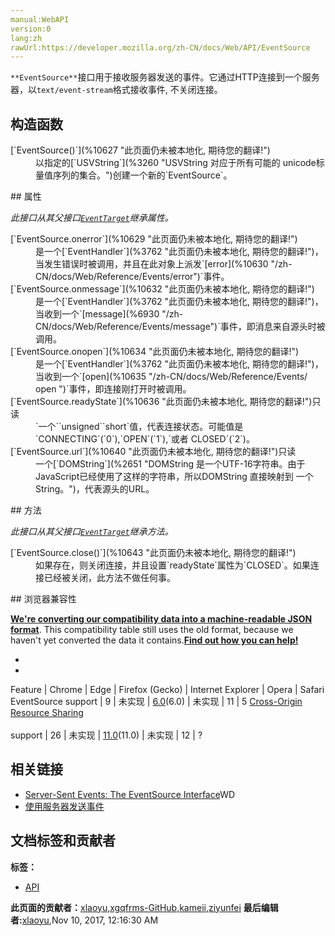 ```yaml
---
manual:WebAPI
version:0
lang:zh
rawUrl:https://developer.mozilla.org/zh-CN/docs/Web/API/EventSource
---
```






`**EventSource**`接口用于接收服务器发送的事件。它通过HTTP连接到一个服务器，以`text/event-stream`格式接收事件, 不关闭连接。


## 构造函数<a name="构造函数"></a>
<dl><dt>[`EventSource()`](%10627 "此页面仍未被本地化, 期待您的翻译!")</dt><dd>以指定的[`USVString`](%3260 "USVString 对应于所有可能的 unicode标量值序列的集合。")创建一个新的`EventSource`。</dd></dl>
## 属性<a name="Attributes"></a>


<em>此接口从其父接口[`EventTarget`](%2696 "EventTarget 是一个由可以接收事件的对象实现的接口，并且可以为它们创建侦听器。")继承属性。</em>

<dl><dt>[`EventSource.onerror`](%10629 "此页面仍未被本地化, 期待您的翻译!")</dt><dd>是一个[`EventHandler`](%3762 "此页面仍未被本地化, 期待您的翻译!")，当发生错误时被调用，并且在此对象上派发`[error](%10630 "/zh-CN/docs/Web/Reference/Events/error")`事件。</dd><dt>[`EventSource.onmessage`](%10632 "此页面仍未被本地化, 期待您的翻译!")</dt><dd>是一个[`EventHandler`](%3762 "此页面仍未被本地化, 期待您的翻译!")，当收到一个`[message](%6930 "/zh-CN/docs/Web/Reference/Events/message")`事件，即消息来自源头时被调用。</dd><dt>[`EventSource.onopen`](%10634 "此页面仍未被本地化, 期待您的翻译!")</dt><dd>是一个[`EventHandler`](%3762 "此页面仍未被本地化, 期待您的翻译!")，当收到一个`[open](%10635 "/zh-CN/docs/Web/Reference/Events/ open ")`事件，即连接刚打开时被调用。</dd><dt>[`EventSource.readyState`](%10636 "此页面仍未被本地化, 期待您的翻译!")只读</dt><dd>`一个``unsigned``short`值，代表连接状态。可能值是`CONNECTING`(`0`),`OPEN`(`1`),`或者 CLOSED`(`2`)。</dd><dt>[`EventSource.url`](%10640 "此页面仍未被本地化, 期待您的翻译!")只读</dt><dd>一个[`DOMString`](%2651 "DOMString 是一个UTF-16字符串。由于JavaScript已经使用了这样的字符串，所以DOMString 直接映射到 一个String。")，代表源头的URL。</dd></dl>
## 方法<a name="方法"></a>


<em>此接口从其父接口[`EventTarget`](%2696 "EventTarget 是一个由可以接收事件的对象实现的接口，并且可以为它们创建侦听器。")继承方法。</em>

<dl><dt>[`EventSource.close()`](%10643 "此页面仍未被本地化, 期待您的翻译!")</dt><dd>如果存在，则关闭连接，并且设置`readyState`属性为`CLOSED`。如果连接已经被关闭，此方法不做任何事。</dd></dl>
## 浏览器兼容性<a name="浏览器兼容性"></a>


**[We&#39;re converting our compatibility data into a machine-readable JSON format](%3344 "")**. This compatibility table still uses the old format, because we haven&#39;t yet converted the data it contains.**[Find out how you can help!](%3392 "")**


* 
* 
Feature | Chrome | Edge | Firefox (Gecko) | Internet Explorer | Opera | Safari 
EventSource support | 9 | 未实现 | [6.0](%3569 "Released on 2011-08-16.")(6.0) | 未实现 | 11 | 5 
[Cross-Origin Resource Sharing](%10648 "HTTP access control")<br></br>support | 26 | 未实现 | [11.0](%10310 "Released on 2012-03-13.")(11.0) | 未实现 | 12 | ? 




## 相关链接<a name="See_also"></a>

* [Server-Sent Events: The EventSource Interface](%10650 "")WD
* [使用服务器发送事件](%10651 "zh-CN/Server-sent events/Using server-sent events")



## 文档标签和贡献者
**标签：**
* [API](%50 "")

**此页面的贡献者：**[xlaoyu](%10655 ""),[xgqfrms-GitHub](%57 ""),[kameii](%4517 ""),[ziyunfei](%61 "")
**最后编辑者:**[xlaoyu](%10655 ""),<time>Nov 10, 2017, 12:16:30 AM</time>


